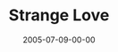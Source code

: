 ---
layout: message
category: message
series: "Special Effects"
title: "Strange Love"
date: 2005-07-09-00-00
message_id: 112
audio: "http://s3.amazonaws.com/crossroads-media/media/legacy/mp3/Special_Effects_04_07-10-05_Strange_Love.mp3"
audio-duration: "42:00"
explicit: "N"
---